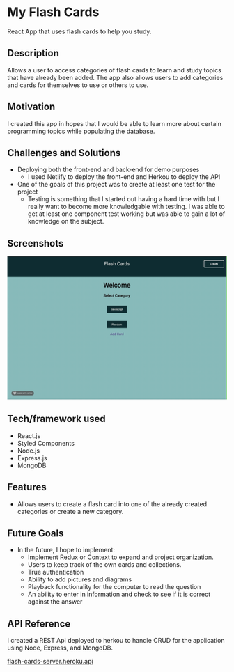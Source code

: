 # My Flash Cards

React App that uses flash cards to help you study.

## Description

Allows a user to access categories of flash cards to learn and study topics that have already been added. The app also allows users to add categories and cards for themselves to use or others to use.

## Motivation

I created this app in hopes that I would be able to learn more about certain programming topics while populating the database.

## Challenges and Solutions

-   Deploying both the front-end and back-end for demo purposes
    -   I used Netlify to deploy the front-end and Herkou to deploy the API
-   One of the goals of this project was to create at least one test for the project
    -   Testing is something that I started out having a hard time with but I really want to become more knowledgable with testing. I was able to get at least one component test working but was able to gain a lot of knowledge on the subject.

## Screenshots

![Walkthrough](screenshots/walkthrough.gif)

## Tech/framework used

-   React.js
-   Styled Components
-   Node.js
-   Express.js
-   MongoDB

## Features

-   Allows users to create a flash card into one of the already created categories or create a new category.

## Future Goals

-   In the future, I hope to implement:
    -   Implement Redux or Context to expand and project organization.
    -   Users to keep track of the own cards and collections.
    -   True authentication
    -   Ability to add pictures and diagrams
    -   Playback functionality for the computer to read the question
    -   An ability to enter in information and check to see if it is correct against the answer

## API Reference

I created a REST Api deployed to herkou to handle CRUD for the application using Node, Express, and MongoDB.

<a href="https://flash-cards-server.heroku.api">flash-cards-server.heroku.api</a>
